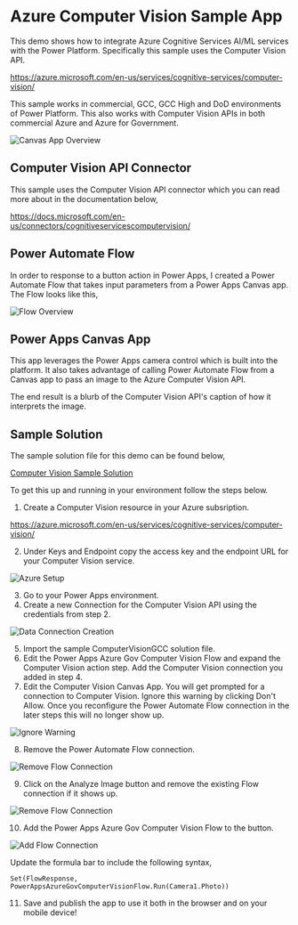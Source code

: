 # Azure Computer Vision Sample App
This demo shows how to integrate Azure Cognitive Services AI/ML services with the Power Platform.  Specifically this sample uses the Computer Vision API. 

https://azure.microsoft.com/en-us/services/cognitive-services/computer-vision/

This sample works in commercial, GCC, GCC High and DoD environments of Power Platform.  This also works with Computer Vision APIs in both commercial Azure and Azure for Government.

![Canvas App Overview](files/computer-vision-app-overview.png)

## Computer Vision API Connector
This sample uses the Computer Vision API connector which you can read more about in the documentation below,

https://docs.microsoft.com/en-us/connectors/cognitiveservicescomputervision/

## Power Automate Flow
In order to response to a button action in Power Apps, I created a Power Automate Flow that takes input parameters from a Power Apps Canvas app.  The Flow looks like this,

![Flow Overview](files/computer-vision-flow-overview.JPG)

## Power Apps Canvas App
This app leverages the Power Apps camera control which is built into the platform.  It also takes advantage of calling  Power Automate Flow from a Canvas app to pass an image to the Azure Computer Vision API.

The end result is a blurb of the Computer Vision API's caption of how it interprets the image.

## Sample Solution
The sample solution file for this demo can be found below,

[Computer Vision Sample Solution](files/ComputerVisionGCC_1_0_0_6.zip)

To get this up and running in your environment follow the steps below.

1. Create a Computer Vision resource in your Azure subsription. 

https://azure.microsoft.com/en-us/services/cognitive-services/computer-vision/

2. Under Keys and Endpoint copy the access key and the endpoint URL for your Computer Vision service.

![Azure Setup](files/computer-vision-azure-setup.JPG)

3. Go to your Power Apps environment.
4. Create a new Connection for the Computer Vision API using the credentials from step 2.

![Data Connection Creation](files/computer-vision-data-connectors.JPG)

5. Import the sample ComputerVisionGCC solution file.
6. Edit the Power Apps Azure Gov Computer Vision Flow and expand the Computer Vision action step.  Add the Computer Vision connection you added in step 4.
7. Edit the Computer Vision Canvas App.  You will get prompted for a connection to Computer Vision.  Ignore this warning by clicking Don't Allow.  Once you reconfigure the Power Automate Flow connection in the later steps this will no longer show up.

![Ignore Warning](files/computer-vision-connection-warning.JPG)

8. Remove the Power Automate Flow connection.  

![Remove Flow Connection](files/computer-vision-remove-connection.JPG)

9. Click on the Analyze Image button and remove the existing Flow connection if it shows up.

![Remove Flow Connection](files/computer-vision-remove-old-flow.JPG)

10. Add the Power Apps Azure Gov Computer Vision Flow to the button.  

![Add Flow Connection](files/computer-vision-add-flow.JPG)

Update the formula bar to include the following syntax,

````
Set(FlowResponse, PowerAppsAzureGovComputerVisionFlow.Run(Camera1.Photo))
````

11. Save and publish the app to use it both in the browser and on your mobile device!